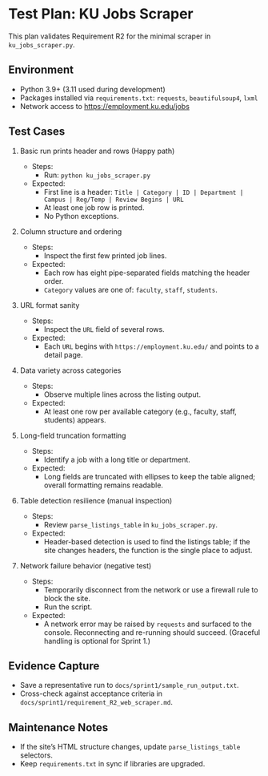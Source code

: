 # Test Plan: KU Jobs Scraper 

This plan validates Requirement R2 for the minimal scraper in `ku_jobs_scraper.py`.

## Environment
- Python 3.9+ (3.11 used during development)
- Packages installed via `requirements.txt`: `requests`, `beautifulsoup4`, `lxml`
- Network access to https://employment.ku.edu/jobs

## Test Cases

1. Basic run prints header and rows (Happy path)
   - Steps:
     - Run: `python ku_jobs_scraper.py`
   - Expected:
     - First line is a header: `Title | Category | ID | Department | Campus | Reg/Temp | Review Begins | URL`
     - At least one job row is printed.
     - No Python exceptions.

2. Column structure and ordering
   - Steps:
     - Inspect the first few printed job lines.
   - Expected:
     - Each row has eight pipe-separated fields matching the header order.
     - `Category` values are one of: `faculty`, `staff`, `students`.

3. URL format sanity
   - Steps:
     - Inspect the `URL` field of several rows.
   - Expected:
     - Each `URL` begins with `https://employment.ku.edu/` and points to a detail page.

4. Data variety across categories
   - Steps:
     - Observe multiple lines across the listing output.
   - Expected:
     - At least one row per available category (e.g., faculty, staff, students) appears.

5. Long-field truncation formatting
   - Steps:
     - Identify a job with a long title or department.
   - Expected:
     - Long fields are truncated with ellipses to keep the table aligned; overall formatting remains readable.

6. Table detection resilience (manual inspection)
   - Steps:
     - Review `parse_listings_table` in `ku_jobs_scraper.py`.
   - Expected:
     - Header-based detection is used to find the listings table; if the site changes headers, the function is the single place to adjust.

7. Network failure behavior (negative test)
   - Steps:
     - Temporarily disconnect from the network or use a firewall rule to block the site.
     - Run the script.
   - Expected:
     - A network error may be raised by `requests` and surfaced to the console. Reconnecting and re-running should succeed. (Graceful handling is optional for Sprint 1.)

## Evidence Capture
- Save a representative run to `docs/sprint1/sample_run_output.txt`.
- Cross-check against acceptance criteria in `docs/sprint1/requirement_R2_web_scraper.md`.

## Maintenance Notes
- If the site’s HTML structure changes, update `parse_listings_table` selectors.
- Keep `requirements.txt` in sync if libraries are upgraded.
